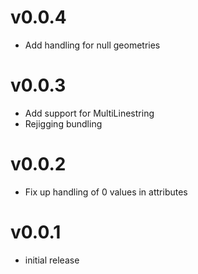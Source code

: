 # v0.0.4
- Add handling for null geometries

# v0.0.3
- Add support for MultiLinestring
- Rejigging bundling

# v0.0.2
- Fix up handling of 0 values in attributes

# v0.0.1
- initial release